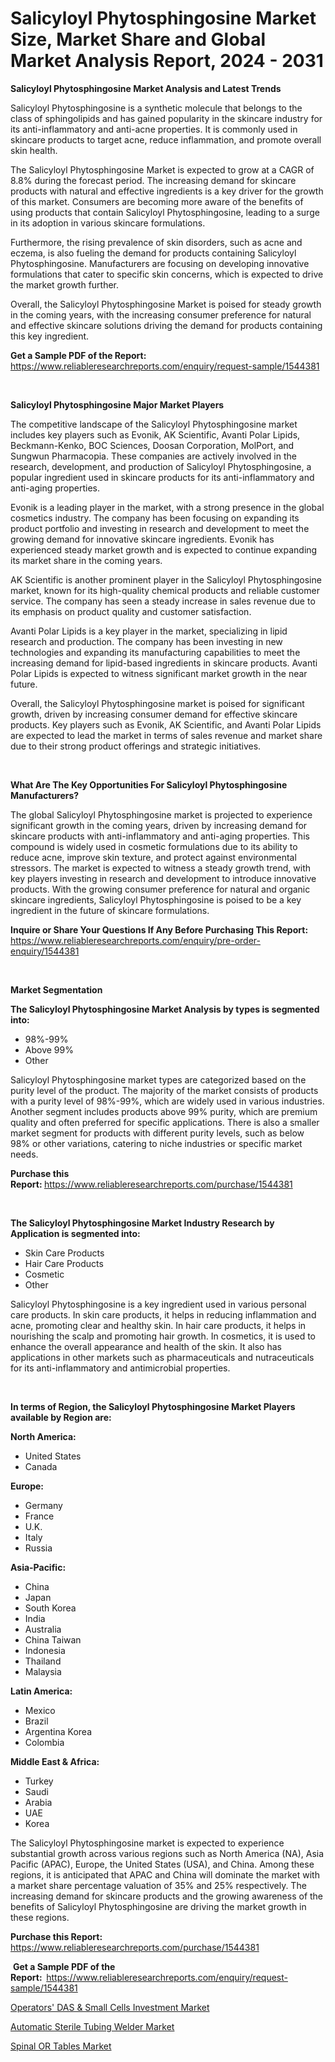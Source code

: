 <p><h1>Salicyloyl Phytosphingosine Market Size, Market Share and Global Market Analysis Report, 2024 - 2031</h1></p><p><strong>Salicyloyl Phytosphingosine Market Analysis and Latest Trends</strong></p>
<p><p>Salicyloyl Phytosphingosine is a synthetic molecule that belongs to the class of sphingolipids and has gained popularity in the skincare industry for its anti-inflammatory and anti-acne properties. It is commonly used in skincare products to target acne, reduce inflammation, and promote overall skin health.</p><p>The Salicyloyl Phytosphingosine Market is expected to grow at a CAGR of 8.8% during the forecast period. The increasing demand for skincare products with natural and effective ingredients is a key driver for the growth of this market. Consumers are becoming more aware of the benefits of using products that contain Salicyloyl Phytosphingosine, leading to a surge in its adoption in various skincare formulations.</p><p>Furthermore, the rising prevalence of skin disorders, such as acne and eczema, is also fueling the demand for products containing Salicyloyl Phytosphingosine. Manufacturers are focusing on developing innovative formulations that cater to specific skin concerns, which is expected to drive the market growth further.</p><p>Overall, the Salicyloyl Phytosphingosine Market is poised for steady growth in the coming years, with the increasing consumer preference for natural and effective skincare solutions driving the demand for products containing this key ingredient.</p></p>
<p><strong>Get a Sample PDF of the Report:&nbsp;</strong> <a href="https://www.reliableresearchreports.com/enquiry/request-sample/1544381">https://www.reliableresearchreports.com/enquiry/request-sample/1544381</a></p>
<p>&nbsp;</p>
<p><strong>Salicyloyl Phytosphingosine Major Market Players</strong></p>
<p><p>The competitive landscape of the Salicyloyl Phytosphingosine market includes key players such as Evonik, AK Scientific, Avanti Polar Lipids, Beckmann-Kenko, BOC Sciences, Doosan Corporation, MolPort, and Sungwun Pharmacopia. These companies are actively involved in the research, development, and production of Salicyloyl Phytosphingosine, a popular ingredient used in skincare products for its anti-inflammatory and anti-aging properties.</p><p>Evonik is a leading player in the market, with a strong presence in the global cosmetics industry. The company has been focusing on expanding its product portfolio and investing in research and development to meet the growing demand for innovative skincare ingredients. Evonik has experienced steady market growth and is expected to continue expanding its market share in the coming years.</p><p>AK Scientific is another prominent player in the Salicyloyl Phytosphingosine market, known for its high-quality chemical products and reliable customer service. The company has seen a steady increase in sales revenue due to its emphasis on product quality and customer satisfaction.</p><p>Avanti Polar Lipids is a key player in the market, specializing in lipid research and production. The company has been investing in new technologies and expanding its manufacturing capabilities to meet the increasing demand for lipid-based ingredients in skincare products. Avanti Polar Lipids is expected to witness significant market growth in the near future.</p><p>Overall, the Salicyloyl Phytosphingosine market is poised for significant growth, driven by increasing consumer demand for effective skincare products. Key players such as Evonik, AK Scientific, and Avanti Polar Lipids are expected to lead the market in terms of sales revenue and market share due to their strong product offerings and strategic initiatives.</p></p>
<p>&nbsp;</p>
<p><strong>What Are The Key Opportunities For Salicyloyl Phytosphingosine Manufacturers?</strong></p>
<p><p>The global Salicyloyl Phytosphingosine market is projected to experience significant growth in the coming years, driven by increasing demand for skincare products with anti-inflammatory and anti-aging properties. This compound is widely used in cosmetic formulations due to its ability to reduce acne, improve skin texture, and protect against environmental stressors. The market is expected to witness a steady growth trend, with key players investing in research and development to introduce innovative products. With the growing consumer preference for natural and organic skincare ingredients, Salicyloyl Phytosphingosine is poised to be a key ingredient in the future of skincare formulations.</p></p>
<p><strong>Inquire or Share Your Questions If Any Before Purchasing This Report:</strong> <a href="https://www.reliableresearchreports.com/enquiry/pre-order-enquiry/1544381">https://www.reliableresearchreports.com/enquiry/pre-order-enquiry/1544381</a></p>
<p>&nbsp;</p>
<p><strong>Market Segmentation</strong></p>
<p><strong>The Salicyloyl Phytosphingosine Market Analysis by types is segmented into:</strong></p>
<p><ul><li>98%-99%</li><li>Above 99%</li><li>Other</li></ul></p>
<p><p>Salicyloyl Phytosphingosine market types are categorized based on the purity level of the product. The majority of the market consists of products with a purity level of 98%-99%, which are widely used in various industries. Another segment includes products above 99% purity, which are premium quality and often preferred for specific applications. There is also a smaller market segment for products with different purity levels, such as below 98% or other variations, catering to niche industries or specific market needs.</p></p>
<p><strong>Purchase this Report:&nbsp;</strong><a href="https://www.reliableresearchreports.com/purchase/1544381">https://www.reliableresearchreports.com/purchase/1544381</a></p>
<p>&nbsp;</p>
<p><strong>The Salicyloyl Phytosphingosine Market Industry Research by Application is segmented into:</strong></p>
<p><ul><li>Skin Care Products</li><li>Hair Care Products</li><li>Cosmetic</li><li>Other</li></ul></p>
<p><p>Salicyloyl Phytosphingosine is a key ingredient used in various personal care products. In skin care products, it helps in reducing inflammation and acne, promoting clear and healthy skin. In hair care products, it helps in nourishing the scalp and promoting hair growth. In cosmetics, it is used to enhance the overall appearance and health of the skin. It also has applications in other markets such as pharmaceuticals and nutraceuticals for its anti-inflammatory and antimicrobial properties.</p></p>
<p>&nbsp;</p>
<p><strong>In terms of Region, the Salicyloyl Phytosphingosine Market Players available by Region are:</strong></p>
<p>
    <p> <strong> North America: </strong>
        <ul>
            <li>United States</li>
            <li>Canada</li>
        </ul>
        </p> 
    <p> <strong> Europe: </strong>
        <ul>
            <li>Germany</li>
            <li>France</li>
            <li>U.K.</li>
            <li>Italy</li>
            <li>Russia</li>
        </ul>
        </p> 
    <p> <strong> Asia-Pacific: </strong>
        <ul>
            <li>China</li>
            <li>Japan</li>
            <li>South Korea</li>
            <li>India</li>
            <li>Australia</li>
            <li>China Taiwan</li>
            <li>Indonesia</li>
            <li>Thailand</li>
            <li>Malaysia</li>
        </ul>
        </p> 
    <p> <strong> Latin America: </strong>
        <ul>
            <li>Mexico</li>
            <li>Brazil</li>
            <li>Argentina Korea</li>
            <li>Colombia</li>
        </ul>
        </p> 
    <p> <strong> Middle East & Africa: </strong>
        <ul>
            <li>Turkey</li>
            <li>Saudi</li>
            <li>Arabia</li>
            <li>UAE</li>
            <li>Korea</li>
        </ul>
    </p>
    </p>
<p><p>The Salicyloyl Phytosphingosine market is expected to experience substantial growth across various regions such as North America (NA), Asia Pacific (APAC), Europe, the United States (USA), and China. Among these regions, it is anticipated that APAC and China will dominate the market with a market share percentage valuation of 35% and 25% respectively. The increasing demand for skincare products and the growing awareness of the benefits of Salicyloyl Phytosphingosine are driving the market growth in these regions.</p></p>
<p><strong>Purchase this Report: </strong><a href="https://www.reliableresearchreports.com/purchase/1544381">https://www.reliableresearchreports.com/purchase/1544381</a></p>
<p>&nbsp;<strong>Get a Sample PDF of the Report:&nbsp;&nbsp;</strong><a href="https://www.reliableresearchreports.com/enquiry/request-sample/1544381">https://www.reliableresearchreports.com/enquiry/request-sample/1544381</a></p>
<p><strong></strong></p>
<p><p><a href="https://view.publitas.com/reportprime-1/operators-das-small-cells-investment-market-size-growth-and-forecast-from-2023-2030/">Operators' DAS & Small Cells Investment Market</a></p><p><a href="https://view.publitas.com/reportprime-1/decoding-the-automatic-sterile-tubing-welder-market-a-deep-dive-into-the-latest-market-trends-market-segmentation-and-competitive-analysis/">Automatic Sterile Tubing Welder Market</a></p><p><a href="https://view.publitas.com/reportprime-1/spinal-or-tables-market-with-the-goal-of-estimating-the-market-size-and-future-growth-potential-of-various-market-segments-based-on-component-applications-end-user-and-region/">Spinal OR Tables Market</a></p></p>